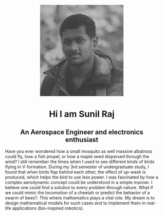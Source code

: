 <link rel="stylesheet" href="./style.css">

<p align="center">
  <img class="image" src="images/download.png" style="  width="200" height="300" alt="Ini gambar">
</p>

<h1 align="center"> Hi I am Sunil Raj </h1> 

<h2 align="center"> An Aerospace Engineer and electronics enthusiast </h2>
      

Have you ever wondered how a small mosquito as well massive albatross could fly, how a fish propel, or how a maple seed dispersed through the wind? I still remember the times when I used to see different kinds of birds flying in V-formation. During my 3rd semester of undergraduate study, I found that when birds flap behind each other, the effect of up-wash is produced, which helps the bird to use less power. I was fascinated by how a complex aerodynamic concept could be understood in a simple manner. I believe one could find a solution to every problem through nature. What if we could mimic the locomotion of a cheetah or predict the behavior of a swarm of bees?. This where mathematics plays a vital role. My dream is to design mathematical models for such cases and to implement them in real-life applications (bio-inspired robotics).
